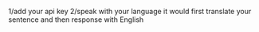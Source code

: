 1/add your api key
2/speak with your language it would first translate your sentence and then response with English
